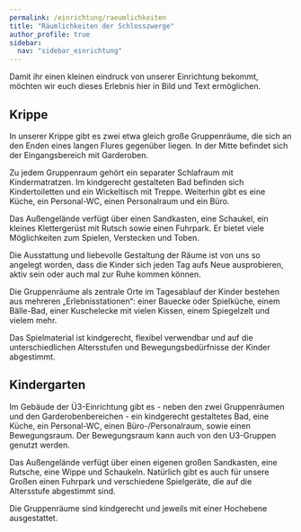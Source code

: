 ```yaml
---
permalink: /einrichtung/raeumlichkeiten
title: "Räumlichkeiten der Schlosszwerge"
author_profile: true
sidebar:
  nav: "sidebar_einrichtung"
---
```

Damit ihr einen kleinen eindruck von unserer Einrichtung bekommt, möchten wir euch dieses Erlebnis hier in Bild und Text ermöglichen.
## Krippe

In unserer Krippe gibt es zwei etwa gleich große Gruppenräume, die sich an den Enden eines langen Flures gegenüber liegen. In der Mitte befindet sich der Eingangsbereich mit Garderoben.

Zu jedem Gruppenraum gehört ein separater Schlafraum mit Kindermatratzen. Im kindgerecht gestalteten Bad befinden sich Kindertoiletten und ein Wickeltisch mit Treppe. Weiterhin gibt es eine Küche, ein Personal-WC, einen Personalraum und ein Büro.

Das Außengelände verfügt über einen Sandkasten, eine Schaukel, ein kleines Klettergerüst mit Rutsch sowie einen Fuhrpark. Er bietet viele Möglichkeiten zum Spielen, Verstecken und Toben.

Die Ausstattung und liebevolle Gestaltung der Räume ist von uns so angelegt worden, dass die Kinder sich jeden Tag aufs Neue ausprobieren, aktiv sein oder auch mal zur Ruhe kommen können.

Die Gruppenräume als zentrale Orte im Tagesablauf der Kinder bestehen aus mehreren „Erlebnisstationen“: einer Bauecke oder Spielküche, einem Bälle-Bad, einer Kuschelecke mit vielen Kissen, einem Spiegelzelt und vielem mehr.

Das Spielmaterial ist kindgerecht, flexibel verwendbar und auf die unterschiedlichen Altersstufen und Bewegungsbedürfnisse der Kinder abgestimmt.

## Kindergarten

Im Gebäude der Ü3-Einrichtung gibt es - neben den zwei Gruppenräumen und den Garderobenbereichen -  ein kindgerecht gestaltetes Bad, eine Küche, ein Personal-WC, einen Büro-/Personalraum, sowie einen Bewegungsraum. Der Bewegungsraum kann auch von den U3-Gruppen genutzt werden.

Das Außengelände verfügt über einen eigenen großen Sandkasten, eine Rutsche, eine Wippe und Schaukeln. Natürlich gibt es auch für unsere Großen einen Fuhrpark und verschiedene Spielgeräte, die auf die Altersstufe abgestimmt sind.

Die Gruppenräume sind kindgerecht und jeweils mit einer Hochebene ausgestattet.